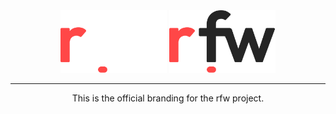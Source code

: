 <div align="center">
<img src="light-full.png#gh-dark-mode-only" height="100">
<img src="dark-full.png#gh-light-mode-only" height="100">

<hr />

<p>This is the official branding for the rfw project.</p>
</div>

